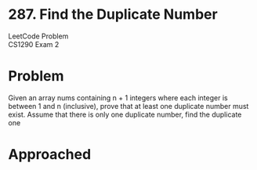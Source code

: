 # 287. Find the Duplicate Number
LeetCode Problem\
CS1290 Exam 2

# Problem
Given an array nums containing n + 1 integers where each integer is between 1 and n (inclusive), prove that at least one duplicate number must exist. Assume that there is only one duplicate number, find the duplicate one

# Approached
